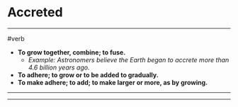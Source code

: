 # Accreted
---
#verb
- **To grow together, combine; to fuse.**
	- _Example: Astronomers believe the Earth began to accrete more than 4.6 billion years ago._
- **To adhere; to grow or to be added to gradually.**
- **To make adhere; to add; to make larger or more, as by growing.**
---
---
